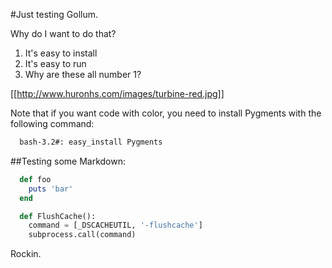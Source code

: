 #Just testing Gollum.  

Why do I want to do that?
1. It's easy to install
2. It's easy to run
3. Why are these all number 1?

[[http://www.huronhs.com/images/turbine-red.jpg]]

Note that if you want code with color, you need to install Pygments with the following command:
```sh
  bash-3.2#: easy_install Pygments
```


##Testing some Markdown:

```ruby
  def foo
    puts 'bar'
  end
```


```python
  def FlushCache():
    command = [_DSCACHEUTIL, '-flushcache']
    subprocess.call(command)
```

Rockin.
